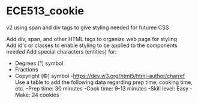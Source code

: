 # ECE513_cookie

v2
using span and div tags to give styling needed for futuree CSS
  
Add div, span, and other HTML tags to organize web page for styling  
Add id's or classes to enable styling to be applied to the components needed
Add special characters (entities) for:
 - Degrees (°) symbol 
 - Fractions
 - Copyright (©) symbol
 -https://dev.w3.org/html5/html-author/charref
Use a table to add the following data regarding prep time, cooking time, etc.
  -Prep time: 30 minutes
  -Cook time: 9-13 minutes
  -Skill level: Easy
  -Make: 24 cookies

